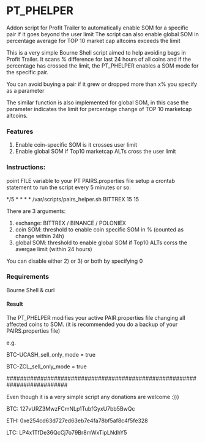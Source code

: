 

# PT_PHELPER
Addon script for Profit Trailer to automatically enable SOM for a specific pair if it goes beyond the user limit
The script can also enable global SOM in percentage average for TOP 10 market cap altcoins exceeds the limit

This is a very simple Bourne Shell script aimed to help avoiding bags in Profit Trailer.
It scans % difference for last 24 hours of all coins and if the percentage has crossed the limit, the PT_PHELPER
enables a SOM mode for the specific pair.

You can avoid buying a pair if it grew or dropped more than x% you specify as a parameter

The similar function is also implemented for global SOM, in this case the parameter indicates the limit
for percentage change of TOP 10 marketcap altcoins.

### Features

1) Enable coin-specific SOM is it crosses user limit
2) Enable global SOM if Top10 marketcap ALTs cross the user limit

### Instructions:

point FILE variable to your PT PAIRS.properties file
setup a crontab statement to run the script every 5 minutes or so:

*/5     *       *       *       * /var/scripts/pairs_helper.sh BITTREX 15 15

There are 3 arguments:

1) exchange:   BITTREX / BINANCE / POLONIEX
2) coin SOM:   threshold to enable coin specific SOM in % (counted as change within 24h)
3) global SOM: threshold to enable global SOM if Top10 ALTs corss the avergae limit (within 24 hours) 

You can disable either 2) or 3) or both by specifying 0

### Requirements

Bourne Shell & curl

#### Result
The PT_PHELPER modifies your active PAIR.properties file changing all affected coins to SOM.
(it is recommended you do a backup of your PAIRS.properties file)

e.g.

BTC-UCASH_sell_only_mode = true

BTC-ZCL_sell_only_mode = true

##########################################################################

Even though it is a very simple script any donations are welcome :)))

BTC: 127vURZ3MwzFCmNLp1TubfGyxU7bb5BwQc

ETH: 0xe254cd63d727ed63eb7e4fa78bf5af8c4f5fe328

LTC: LP4x1TfDe36QcCj7o79Br8mWxTipLNdhY5
